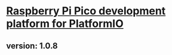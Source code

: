 # [Raspberry Pi Pico development platform for PlatformIO](https://github.com/Wiz-IO/wizio-pico)

## version: 1.0.8
